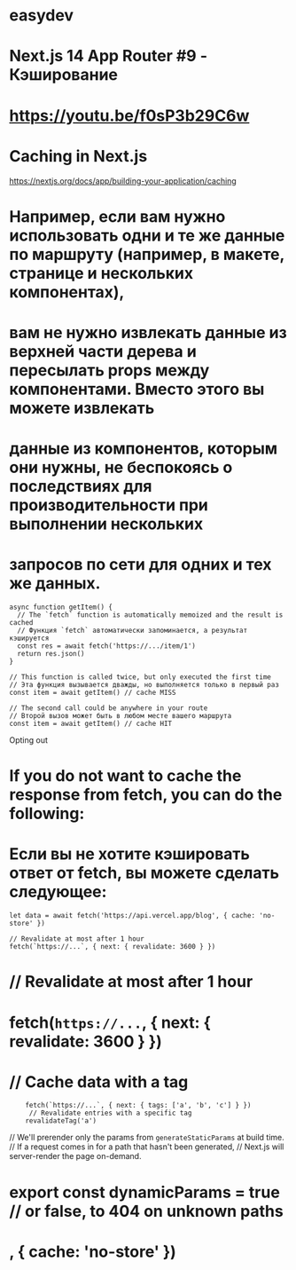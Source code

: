 # easydev 
# Next.js 14 App Router #9 - Кэширование 
# https://youtu.be/f0sP3b29C6w

# Caching in Next.js
https://nextjs.org/docs/app/building-your-application/caching

# Например, если вам нужно использовать одни и те же данные по маршруту (например, в макете, странице и нескольких компонентах), 
# вам не нужно извлекать данные из верхней части дерева и пересылать props между компонентами. Вместо этого вы можете извлекать 
# данные из компонентов, которым они нужны, не беспокоясь о последствиях для производительности при выполнении нескольких 
# запросов по сети для одних и тех же данных.

```tsx app/example.tsx
async function getItem() {
  // The `fetch` function is automatically memoized and the result is cached
  // Функция `fetch` автоматически запоминается, а результат кэшируется
  const res = await fetch('https://.../item/1')
  return res.json()
}
 
// This function is called twice, but only executed the first time
// Эта функция вызывается дважды, но выполняется только в первый раз
const item = await getItem() // cache MISS
 
// The second call could be anywhere in your route
// Второй вызов может быть в любом месте вашего маршрута
const item = await getItem() // cache HIT
```

Opting out
# If you do not want to cache the response from fetch, you can do the following:
# Если вы не хотите кэшировать ответ от fetch, вы можете сделать следующее:
```tsx
let data = await fetch('https://api.vercel.app/blog', { cache: 'no-store' })
```
```tsx
// Revalidate at most after 1 hour
fetch(`https://...`, { next: { revalidate: 3600 } })
```

# // Revalidate at most after 1 hour
# fetch(`https://...`, { next: { revalidate: 3600 } })


##### ####
# // Cache data with a tag
```tsx
    fetch(`https://...`, { next: { tags: ['a', 'b', 'c'] } })
     // Revalidate entries with a specific tag
    revalidateTag('a')
```

// We'll prerender only the params from `generateStaticParams` at build time.
// If a request comes in for a path that hasn't been generated,
// Next.js will server-render the page on-demand.
# export const dynamicParams = true // or false, to 404 on unknown paths

# , { cache: 'no-store' })

